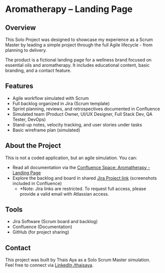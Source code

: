  # Aromatherapy – Landing Page

## Overview
This Solo Project was designed to showcase my experience as a Scrum Master by leading a simple project through the full Agile lifecycle - from planning to delivery.

The product is a fictional landing page for a wellness brand focused on essential oils and aromatherapy. It includes educational content, basic branding, and a contact feature.

## Features
- Agile workflow simulated with Scrum
- Full backlog organized in Jira (Scrum template)
- Sprint planning, reviews, and retrospectives documented in Confluence
- Simulated team (Product Owner, UI/UX Designer, Full Stack Dev, QA Tester, DevOps)
- Stand-up notes, velocity tracking, and user stories under tasks
- Basic wireframe plan (simulated)

## About the Project
This is not a coded application, but an agile simulation.
You can:
- Read all documentation via the [Confluence Space: Aromatherapy - Landing Page](https://thaisinatomi.atlassian.net/wiki/spaces/sol/overview)
- Explore the backlog and board in shared [Jira Project link](https://thaisinatomi.atlassian.net/jira/software/projects/SOL/boards/68/backlog?atlOrigin=eyJpIjoiZjYzOTMzZThkOTcyNGUwZTkwYmNjN2VjMTdlZDMwZjgiLCJwIjoiaiJ9) (screenshots included in Confluence)
  - *Note: Jira links are restricted. To request full access, please provide a valid email with Atlassian access.

## Tools
- Jira Software (Scrum board and backlog)
- Confluence (Documentation)
- GitHub (for project sharing)

## Contact
This project was built by Thais Aya as a Solo Scrum Master simulation.  
Feel free to connect via [LinkedIn /thaisaya](https://www.linkedin.com/in/thaisaya/).
